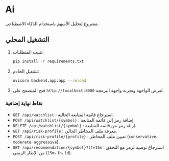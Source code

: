 # Ai

مشروع لتحليل الأسهم باستخدام الذكاء الاصطناعي.

## التشغيل المحلي

1. تثبيت المتطلبات:
   ```bash
   pip install -r requirements.txt
   ```
2. تشغيل الخادم:
   ```bash
   uvicorn backend.app:app --reload
   ```
3. فتح المتصفح على `http://localhost:8000` لعرض الواجهة وتجربة واجهة البرمجة.

### نقاط نهاية إضافية

- `GET /api/watchlist` : استرجاع قائمة المتابعة الحالية.
- `POST /api/watchlist/{symbol}` : إضافة رمز إلى قائمة المتابعة.
- `DELETE /api/watchlist/{symbol}` : إزالة رمز من قائمة المتابعة.
- `GET /api/risk-profile` : معرفة ملف المخاطر الحالي.
- `POST /api/risk-profile/{profile}` : تعيين ملف المخاطر (`conservative`، `moderate`، `aggressive`).
- `GET /api/recommendation/{symbol}?tf=15m` : استرجاع توصية لرمز مع التحقق من الإطار الزمني (`15m`، `1h`، `1d`).

